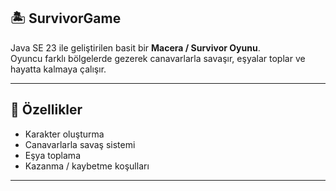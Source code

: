 ## 🏝️ SurvivorGame

Java SE 23 ile geliştirilen basit bir **Macera / Survivor Oyunu**.  
Oyuncu farklı bölgelerde gezerek canavarlarla savaşır, eşyalar toplar ve hayatta kalmaya çalışır.

---

## 🚀 Özellikler
- Karakter oluşturma
- Canavarlarla savaş sistemi
- Eşya toplama
- Kazanma / kaybetme koşulları

--- 

